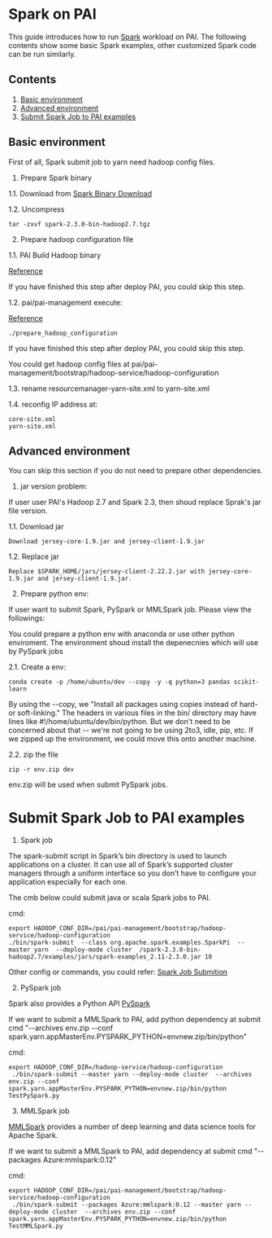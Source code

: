 <!--
  Copyright (c) Microsoft Corporation
  All rights reserved.

  MIT License

  Permission is hereby granted, free of charge, to any person obtaining a copy of this software and associated
  documentation files (the "Software"), to deal in the Software without restriction, including without limitation
  the rights to use, copy, modify, merge, publish, distribute, sublicense, and/or sell copies of the Software, and
  to permit persons to whom the Software is furnished to do so, subject to the following conditions:
  The above copyright notice and this permission notice shall be included in all copies or substantial portions of the Software.

  THE SOFTWARE IS PROVIDED *AS IS*, WITHOUT WARRANTY OF ANY KIND, EXPRESS OR IMPLIED, INCLUDING
  BUT NOT LIMITED TO THE WARRANTIES OF MERCHANTABILITY, FITNESS FOR A PARTICULAR PURPOSE AND
  NONINFRINGEMENT. IN NO EVENT SHALL THE AUTHORS OR COPYRIGHT HOLDERS BE LIABLE FOR ANY CLAIM,
  DAMAGES OR OTHER LIABILITY, WHETHER IN AN ACTION OF CONTRACT, TORT OR OTHERWISE, ARISING FROM,
  OUT OF OR IN CONNECTION WITH THE SOFTWARE OR THE USE OR OTHER DEALINGS IN THE SOFTWARE.
-->


# Spark on PAI

This guide introduces how to run [Spark](https://spark.apache.org/) workload on PAI.
The following contents show some basic Spark examples, other customized Spark code can be run similarly.


## Contents

1. [Basic environment](#basic-environment)
2. [Advanced environment](#advanced-environment)
3. [Submit Spark Job to PAI examples](#submit-spark-job-to-pai-examples)

## Basic environment

First of all, Spark submit job to yarn need hadoop config files.


1. Prepare Spark binary

1.1. Download from [Spark Binary Download](https://spark.apache.org/downloads.html)

1.2. Uncompress

```
tar -zxvf spark-2.3.0-bin-hadoop2.7.tgz
```

2. Prepare hadoop configuration file


1.1. PAI Build Hadoop binary

[Reference](https://github.com/Microsoft/pai/blob/yanjga/mmlspark/hadoop-ai/README.md) 

If you have finished this step after deploy PAI, you could skip this step.

1.2. pai/pai-management execute:

[Reference](https://github.com/Microsoft/pai/blob/yanjga/mmlspark/pai-management/README.md)
```
./prepare_hadoop_configuration
```

If you have finished this step after deploy PAI, you could skip this step.

You could get hadoop config files at pai/pai-management/bootstrap/hadoop-service/hadoop-configuration

1.3. rename resourcemanager-yarn-site.xml to yarn-site.xml

1.4. reconfig IP address at:

```
core-site.xml
yarn-site.xml
```

## Advanced environment

You can skip this section if you do not need to prepare other dependencies.

1. jar version problem:

If user user PAI's Hadoop 2.7 and Spark 2.3, then shoud replace Sprak's jar file version.

1.1. Download jar

```
Download jersey-core-1.9.jar and jersey-client-1.9.jar
```

1.2. Replace jar

```
Replace $SPARK_HOME/jars/jersey-client-2.22.2.jar with jersey-core-1.9.jar and jersey-client-1.9.jar.
```

2. Prepare python env:

If user want to submit Spark, PySpark or MMLSpark job. Please view the followings:

You could prepare a python env with anaconda or use other python enviroment. The environment shoud install the depenecnies which will use by PySpark jobs

2.1. Create a env:

```
conda create -p /home/ubuntu/dev --copy -y -q python=3 pandas scikit-learn
```

By using the --copy, we "Install all packages using copies instead of hard- or soft-linking." The headers in various files in the bin/ directory may have lines like #!/home/ubuntu/dev/bin/python. But we don't need to be concerned about that -- we're not going to be using 2to3, idle, pip, etc. If we zipped up the environment, we could move this onto another machine.


2.2. zip the file

```
zip -r env.zip dev
```
env.zip will be used when submit PySpark jobs.


# Submit Spark Job to PAI examples

1. Spark job

The spark-submit script in Spark’s bin directory is used to launch applications on a cluster. It can use all of Spark’s supported cluster managers through a uniform interface so you don’t have to configure your application especially for each one.

The cmb below could submit java or scala Spark jobs to PAI.

cmd:
```
export HADOOP_CONF_DIR=/pai/pai-management/bootstrap/hadoop-service/hadoop-configuration
./bin/spark-submit  --class org.apache.spark.examples.SparkPi  --master yarn  --deploy-mode cluster  /spark-2.3.0-bin-hadoop2.7/examples/jars/spark-examples_2.11-2.3.0.jar 10
```

Other config or commands, you could refer:
[Spark Job Submition](https://spark.apache.org/docs/latest/submitting-applications.html)


2. PySpark job

Spark also provides a Python API [PySpark](https://spark.apache.org/docs/latest/api/python/index.html)

If we want to submit a MMLSpark to PAI, add python dependency at submit cmd "--archives env.zip --conf spark.yarn.appMasterEnv.PYSPARK_PYTHON=envnew.zip/bin/python"

cmd:

```
export HADOOP_CONF_DIR=/hadoop-service/hadoop-configuration
 ./bin/spark-submit --master yarn --deploy-mode cluster  --archives env.zip --conf spark.yarn.appMasterEnv.PYSPARK_PYTHON=envnew.zip/bin/python TestPySpark.py
```

3. MMLSpark job

[MMLSpark](https://github.com/Azure/mmlspark) provides a number of deep learning and data science tools for Apache Spark.

If we want to submit a MMLSpark to PAI, add dependency at submit cmd "--packages Azure:mmlspark:0.12"

cmd:

``` 
export HADOOP_CONF_DIR=/pai/pai-management/bootstrap/hadoop-service/hadoop-configuration
 ./bin/spark-submit --packages Azure:mmlspark:0.12 --master yarn --deploy-mode cluster  --archives env.zip --conf spark.yarn.appMasterEnv.PYSPARK_PYTHON=envnew.zip/bin/python TestMMLSpark.py
```


